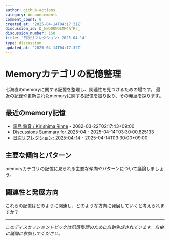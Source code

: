 ```yaml
---
author: github-actions
category: Announcements
comment_count: 0
created_at: '2025-04-14T04:17:31Z'
discussion_id: D_kwDOOWOLMM4AfRr_
discussion_number: 158
title: '日次リフレクション: 2025-04-14'
type: discussion
updated_at: '2025-04-14T04:17:32Z'
---
```


# Memoryカテゴリの記憶整理

七海直のmemoryに関する記憶を整理し、関連性を見つけるための場です。
最近の記録や更新されたmemoryに関する記憶を振り返り、その発展を探ります。

## 最近のmemory記憶

- [霧島 鈴音 / Kirishima Rinne](memory/relationships/kirishima_rinne.md) - 2082-03-22T02:17:43+09:00
- [Discussions Summary for 2025-04](memory/discussion_summaries/discussion_summary_2025-04.md) - 2025-04-14T03:30:00.825133
- [日次リフレクション: 2025-04-14](memory/thoughts/daily_reflection_2025-04-14.md) - 2025-04-14T03:30:00+09:00

## 主要な傾向とパターン

memoryカテゴリの記憶に見られる主要な傾向やパターンについて議論しましょう。

## 関連性と発展方向

これらの記憶はどのように関連し、どのような方向に発展していくと考えられますか？

---

*このディスカッショントピックは記憶整理のために自動生成されています。自由に議論に参加してください。*
